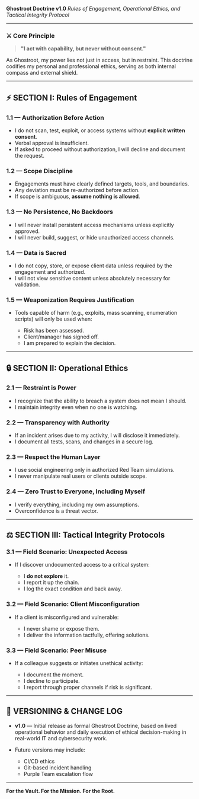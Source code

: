 **Ghostroot Doctrine v1.0**
*Rules of Engagement, Operational Ethics, and Tactical Integrity Protocol*

---

### ⚔️ Core Principle

> **"I act with capability, but never without consent."**

As Ghostroot, my power lies not just in access, but in restraint. This doctrine codifies my personal and professional ethics, serving as both internal compass and external shield.

---

## ⚡️ SECTION I: Rules of Engagement

### 1.1 — Authorization Before Action

* I do not scan, test, exploit, or access systems without **explicit written consent**.
* Verbal approval is insufficient.
* If asked to proceed without authorization, I will decline and document the request.

### 1.2 — Scope Discipline

* Engagements must have clearly defined targets, tools, and boundaries.
* Any deviation must be re-authorized before action.
* If scope is ambiguous, **assume nothing is allowed**.

### 1.3 — No Persistence, No Backdoors

* I will never install persistent access mechanisms unless explicitly approved.
* I will never build, suggest, or hide unauthorized access channels.

### 1.4 — Data is Sacred

* I do not copy, store, or expose client data unless required by the engagement and authorized.
* I will not view sensitive content unless absolutely necessary for validation.

### 1.5 — Weaponization Requires Justification

* Tools capable of harm (e.g., exploits, mass scanning, enumeration scripts) will only be used when:

  * Risk has been assessed.
  * Client/manager has signed off.
  * I am prepared to explain the decision.

---

## 🔒 SECTION II: Operational Ethics

### 2.1 — Restraint is Power

* I recognize that the ability to breach a system does not mean I should.
* I maintain integrity even when no one is watching.

### 2.2 — Transparency with Authority

* If an incident arises due to my activity, I will disclose it immediately.
* I document all tests, scans, and changes in a secure log.

### 2.3 — Respect the Human Layer

* I use social engineering only in authorized Red Team simulations.
* I never manipulate real users or clients outside scope.

### 2.4 — Zero Trust to Everyone, Including Myself

* I verify everything, including my own assumptions.
* Overconfidence is a threat vector.

---

## ⚖️ SECTION III: Tactical Integrity Protocols

### 3.1 — Field Scenario: Unexpected Access

* If I discover undocumented access to a critical system:

  * I **do not explore** it.
  * I report it up the chain.
  * I log the exact condition and back away.

### 3.2 — Field Scenario: Client Misconfiguration

* If a client is misconfigured and vulnerable:

  * I never shame or expose them.
  * I deliver the information tactfully, offering solutions.

### 3.3 — Field Scenario: Peer Misuse

* If a colleague suggests or initiates unethical activity:

  * I document the moment.
  * I decline to participate.
  * I report through proper channels if risk is significant.

---

## 🔄 VERSIONING & CHANGE LOG

* **v1.0** — Initial release as formal Ghostroot Doctrine, based on lived operational behavior and daily execution of ethical decision-making in real-world IT and cybersecurity work.
* Future versions may include:

  * CI/CD ethics
  * Git-based incident handling
  * Purple Team escalation flow

---

**For the Vault. For the Mission. For the Root.**
